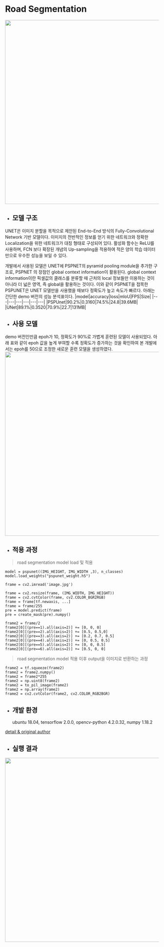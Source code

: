 # Road Segmentation 
 
<img src="https://user-images.githubusercontent.com/109472852/193393158-bdd7c0b2-eb4d-4844-873c-754813118866.jpg" width="600" />


* ## 모델 구조  
UNET은 이미지 분할을 목적으로 제안된 End-to-End 방식의 Fully-Convolutional Network 기반 모델이다. 이미지의 전반적인 정보를 얻기 위한 네트워크와 정확한 Localization을 위한 네트워크가 대칭 형태로 구성되어 있다. 활성화 함수는 ReLU를 사용하며, FCN 보다 확장된 개념의 Up-sampling을 적용하여 적은 양의 학습 데이터만으로 우수한 성능을 보일 수 있다.   

개발에서 사용된 모델은 UNET에  PSPNET의 pyramid pooling module을 추가한 구조로, PSPNET 의 장점인 global context information이 활용된다. global context information이란 픽셀값의 클래스를 분류할 때 근처의 local 정보들만 이용하는 것이 아니라 더 넓은 영역, 즉 global을 활용하는 것이다. 이와 같이 PSPNET을 접목한 PSPUNET은 UNET 모델만을 사용했을 때보다 정확도가 높고 속도가 빠르다. 아래는 간단한 demo 버전의 성능 분석표이다. 
|model|accuracy|loss|mloU|FPS|Size|
|---|---|---|---|---|---|
|PSPUnet|90.2%|0.3160|74.5%|24.8|39.6MB|
|UNet|89.1%|0.3520|70.9%|22.7|131MB|

* ## 사용 모델
demo 버전인만큼 epoh가 10, 정확도가 90%로 가볍게 훈련된 모델이 사용되었다. 아래 표와 같이 epoh 값을 높게 부여할 수록 정확도가 증가하는 것을 확인하여 본 개발에서는 epoh를 50으로 조정한 새로운 훈련 모델을 생성하였다. 
<img src="https://user-images.githubusercontent.com/109569066/193413463-fa19a318-1f85-4e72-a9c8-ef42c881619e.png" width="600" />

* ## 적용 과정
> road segmentation model load 및 적용
```
model = pspunet((IMG_HEIGHT, IMG_WIDTH ,3), n_classes)
model.load_weights("pspunet_weight.h5")

frame = cv2.imread('image.jpg')

frame = cv2.resize(frame, (IMG_WIDTH, IMG_HEIGHT))
frame = cv2.cvtColor(frame, cv2.COLOR_BGR2RGB)
frame = frame[tf.newaxis, ...]
frame = frame/255
pre = model.predict(frame)
pre = create_mask(pre).numpy()

frame2 = frame/2
frame2[0][(pre==1).all(axis=2)] += [0, 0, 0]
frame2[0][(pre==2).all(axis=2)] += [0.5, 0.5,0]
frame2[0][(pre==3).all(axis=2)] += [0.2, 0.7, 0.5]
frame2[0][(pre==4).all(axis=2)] += [0, 0.5, 0.5]
frame2[0][(pre==5).all(axis=2)] += [0, 0, 0.5]
frame2[0][(pre==6).all(axis=2)] += [0.5, 0, 0]
```
> road segmentation model 적용 이후 output을 이미지로 반환하는 과정
```
frame2 = tf.squeeze(frame2)
frame2 = frame2.numpy()
frame2 = frame2*255
frame2 = np.uint8(frame2)
frame2 = to_pil_image(frame2)
frame2 = np.array(frame2)
frame2 = cv2.cvtColor(frame2, cv2.COLOR_RGB2BGR)
```

* ## 개발 환경


  ubuntu 18.04, tensorflow 2.0.0, opencv-python 4.2.0.32, numpy 1.18.2


[detail & original author](https://github.com/JunHyeok96/Road-Segmentation)


* ## 실행 결과
<img src="https://user-images.githubusercontent.com/109493197/193414531-ff360f3b-c160-415a-8929-1f8511218fd9.png" width="600" />
